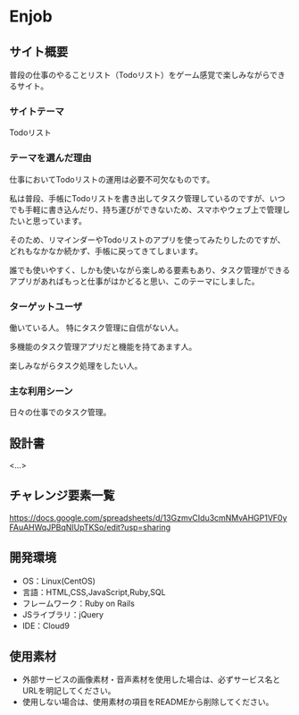 # Enjob


## サイト概要
普段の仕事のやることリスト（Todoリスト）をゲーム感覚で楽しみながらできるサイト。

### サイトテーマ
Todoリスト

### テーマを選んだ理由
仕事においてTodoリストの運用は必要不可欠なものです。

私は普段、手帳にTodoリストを書き出してタスク管理しているのですが、いつでも手軽に書き込んだり、持ち運びができないため、スマホやウェブ上で管理したいと思っています。

そのため、リマインダーやTodoリストのアプリを使ってみたりしたのですが、どれもなかなか続かず、手帳に戻ってきてしまいます。

誰でも使いやすく、しかも使いながら楽しめる要素もあり、タスク管理ができるアプリがあればもっと仕事がはかどると思い、このテーマにしました。


### ターゲットユーザ
働いている人。  特にタスク管理に自信がない人。

多機能のタスク管理アプリだと機能を持てあます人。

楽しみながらタスク処理をしたい人。

### 主な利用シーン
日々の仕事でのタスク管理。

## 設計書
<...>

## チャレンジ要素一覧
<https://docs.google.com/spreadsheets/d/13GzmvCIdu3cmNMvAHGP1VF0yFAuAHWqJPBqNIUpTKSo/edit?usp=sharing>

## 開発環境
- OS：Linux(CentOS)
- 言語：HTML,CSS,JavaScript,Ruby,SQL
- フレームワーク：Ruby on Rails
- JSライブラリ：jQuery
- IDE：Cloud9

## 使用素材
- 外部サービスの画像素材・音声素材を使用した場合は、必ずサービス名とURLを明記してください。
- 使用しない場合は、使用素材の項目をREADMEから削除してください。